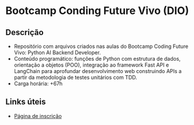# Bootcamp Conding Future Vivo (DIO)

## Descrição
- Repositório com arquivos criados nas aulas do Bootcamp Coding Future Vivo: Python AI Backend Developer.
- Conteúdo programático: funções de Python com estrutura de dados, orientação a objetos (POO), integração ao framework Fast API e LangChain para aprofundar desenvolvimento web construindo APIs a partir da metodologia de testes unitários com TDD.
- Carga horária: +67h

## Links úteis
- [Página de inscrição](https://www.dio.me/bootcamp/coding-future-vivo-python-ai-backend-developer?ref=CG&utm_medium=social&source=linkedin&utm_campaign=ctf-python-ai-backend&utm_content=ultimos-dias](https://www.dio.me/bootcamp/coding-future-vivo-python-ai-backend-developer?ref=CG&utm_medium=social&source=linkedin&utm_campaign=ctf-python-ai-backend&utm_content=ultimos-dias))

